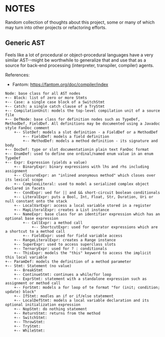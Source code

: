 # NOTES
Random collection of thoughts about this project, some or many of which may turn into other projects or refactoring efforts.

## Generic AST
Feels like a lot of procedural or object-procedural languages have a very similar AST--might be worthwhile to generalize that and use that as a source for back-end processing (interpreter, transpiler, compiler) agents.

References:
* Fantom: https://fantom.org/doc/compiler/index


```
Node: base class for all AST nodes
+-- Block: list of zero or more Stmts
+-- Case: a single case block of a SwitchStmt
+-- Catch: a single catch clause of a TryStmt
+-- CompilationUnit: models the top-level compilation unit of a source file
+-- DefNode: base class for definition nodes such as TypeDef, MethodDef, FieldDef. All definitions may be documented using a Javadoc style FanDoc comment
    +-- SlotDef: models a slot definition - a FieldDef or a MethodDef
        +-- FieldDef: models a field definition
        +-- MethodDef: models a method definition - its signature and body
+-- DocDef: type or slot documentationin plain text FanDoc format
+-- EnumDef: used to define one ordinal/named enum value in an enum TypeDef
+-- Expr: Expression (yields a value)
    +-- BinaryExpr: binary expressions with lhs and rhs including assignment
    +-- ClosureExpr: an "inlined anonymous method" which closes over its lexical scope
    +-- ComplexLiteral: used to model a serialized complex object declared in facets
    +-- CondExpr: ued for || and && short-circuit boolean conditionals
    +-- LiteralExpr: puts a Bool, Int, Float, Str, Duration, Uri or null constant onto the stack
    +-- LocalVarExpr: access a local variable stored in a register
    +-- MapLiteralExpr: creates a List instance
    +-- NameExpr: base class for an identifier expression which has an optional base expression
        +-- CallExpr: a method call
            +-- ShortcutExpr: used for operator expressions which are a shortcut to a method call
        +-- FieldExpr: used for field variable access
    +-- RangeLiteralExpr: creates a Range instance
    +-- SuperExpr: used to access superclass slots
    +-- TernaryExpr: used for ? : conditionals
    +-- ThisExpr: models the "this" keyword to access the implicit this local variable
+-- ParamDef: models the definition of a method parameter
+-- Stmt: Statement (no value)
    +-- BreakStmt
    +-- ContinueStmt: continues a while/for loop
    +-- ExprStmt: statement with a standalone expression such as assignment or method call
    +-- ForStmt: models a for loop of te format "for (init; condition; update) block"
    +-- IfStmt: modles an if or if/else statement
    +-- LocalDefStmt: models a local variable declaration and its optional initialization expression
    +-- NopStmt: do nothing statement
    +-- ReturnStmt: returns from the method
    +-- SwitchStmt:
    +-- ThrowStmt:
    +-- TryStmt:
    +-- WhileStmt:
```